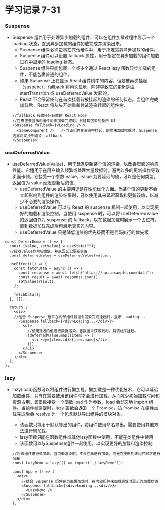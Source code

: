 # 学习记录 7-31

### Suspense

- Suspense 组件用于处理异步加载的组件，可以在组件加载过程中显示一个 loading 状态，直到异步加载的组件加载完成并渲染出来。
  - Suspense 组件必须包裹在其他组件中，用于指定需要异步加载的组件。
  - Suspense 组件可以设置 fallback 属性，用于指定在异步加载的组件加载过程中显示的 loading 状态。
  - Suspense 组件只能包裹一个或多个通过 React.lazy 函数异步加载的组件，不能包裹普通的组件。
  - 如果 Suspense 正在显示 React 组件树中的内容，但是被再次挂起（suspend），fallback 将再次显示，除非导致它的更新是由 startTransition 或 useDeferredValue 发起的。
  - React 不会保留任何在首次挂载前被挂起的渲染的任何状态。当组件完成加载后，React 将从头开始重新尝试渲染挂起的组件树。
  ```
  //fallback 接收任何有效的 React Node
  //在真正要显示的组件尚未加载完成时，代替其渲染的备用 UI
  <Suspense fallback={<Loading />}>
    <SomeComponent />   //当该组件在渲染中挂起，即尚未加载完成时，Suspense 边界将切换到渲染 fallback
  </Suspense>
  ```

### useDeferredValue

- useDeferredValue(value)，用于延迟更新某个值的渲染，以改善页面的响应性能。它适用于在用户输入频繁或处理大量数据时，避免过多的更新操作导致页面卡顿。它接受一个参数 value，value 为要延迟的值，可以是任何类型。返回值为 value 延迟更新后的值.
  - useDeferredValue 的主要用途是在性能优化方面。当某个值的更新不会立即影响到组件的渲染结果时，可以使用其来延迟获取和更新该值，以减少不必要的渲染操作。
  - useDeferredValue 可以与 React 的 suspense 机制一起使用，以实现更好的加载和渲染控制。当使用 suspense 时，可以将 useDeferredValue 的返回值作为 suspense 的 fallback，以在数据加载时展示一个占位符，直到数据加载完成后再展示真实的内容。
  - useDeferredValue 只是降低渲染的优先级而不是代码执行的优先级

```
const DeferrDemo = () => {
  const [value, setValue] = useState("");
  //接收value作为初始值，并返回延迟更新的值
  const deferredValue = useDeferredValue(value);

  useEffect(() => {
    const fetchData = async () => {
      const response = await fetch("https://api.example.com/data");
      const result = await response.json();
      setValue(result);
    };

    fetchData();
  }, []);

  return (
    <div>
    //结合 Suspense 组件在内部组件数据未渲染完成挂起时，显示 Loading...
      <Suspense fallback={<div>Loading...</div>}>
        <ul>
          //使用延迟的值进行数据渲染，当数据未获取到时，将该组件挂起。
          {deferredValue.map((item) => (
            <li key={item.id}>{item.name}</li>
          ))}
        </ul>
      </Suspense>
    </div>
  );
};
```

### lazy

- lazy(load)函数可以将组件进行懒加载。懒加载是一种优化技术，它可以延迟加载组件，只有在需要使用该组件时才会进行加载，从而减少初始加载时间和资源占用。该函数接受一个函数 load 作为参数，load 会动态地 import 组件。当组件被需要时，lazy 函数会返回一个 Promise，该 Promise 在组件加载完成后会 resolve 为一个包含默认导出组件的模块对象。

  - 该函数只能用于默认导出的组件，若组件使用命名导出，需要使用其他方法进行懒加载。
  - lazy函数只能在函数组件或其他lazy函数中使用，不能在类组件中使用
  - 该函数可以与Suspense组件一起使用，以实现更好的加载和渲染控制

  ```
  //将该组件进行懒加载，当页面渲染时，不会立马进行加载，而是在使用到该组件时才进行加载
  const LazyDemo = lazy(() => import('./LazyDemo'));

  const App = () => (
    <div> 
      //结合 Suspense 组件在页面懒加载时，在内部组件未加载完成时显示的加载状态
      <Suspense fallback={<div>Loading...<div/>}>
        <LazyDemo />
      </Suspense>
    </div>
  );
  ```
